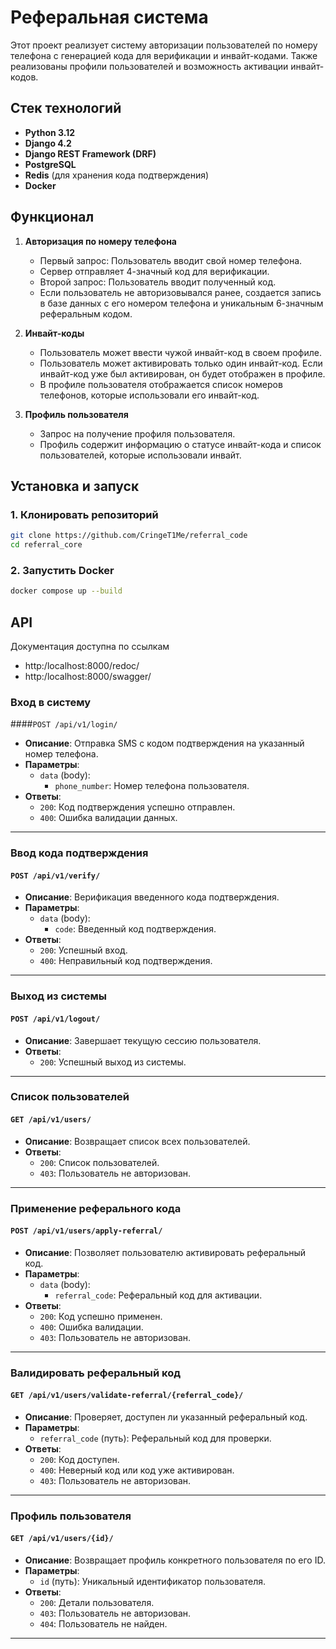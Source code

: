 # Реферальная система

Этот проект реализует систему авторизации пользователей по номеру телефона с генерацией кода для верификации и инвайт-кодами. Также реализованы профили пользователей и возможность активации инвайт-кодов.

## Стек технологий

- **Python 3.12**
- **Django 4.2**
- **Django REST Framework (DRF)**
- **PostgreSQL**
- **Redis** (для хранения кода подтверждения)
- **Docker**

## Функционал

1. **Авторизация по номеру телефона**
    - Первый запрос: Пользователь вводит свой номер телефона.
    - Сервер отправляет 4-значный код для верификации.
    - Второй запрос: Пользователь вводит полученный код.
    - Если пользователь не авторизовывался ранее, создается запись в базе данных с его номером телефона и уникальным 6-значным реферальным кодом.
    
2. **Инвайт-коды**
    - Пользователь может ввести чужой инвайт-код в своем профиле.
    - Пользователь может активировать только один инвайт-код. Если инвайт-код уже был активирован, он будет отображен в профиле.
    - В профиле пользователя отображается список номеров телефонов, которые использовали его инвайт-код.

3. **Профиль пользователя**
    - Запрос на получение профиля пользователя.
    - Профиль содержит информацию о статусе инвайт-кода и список пользователей, которые использовали инвайт.

## Установка и запуск

### 1. Клонировать репозиторий

```bash
git clone https://github.com/CringeT1Me/referral_code
cd referral_core
```
### 2. Запустить Docker
```bash
docker compose up --build
```

## API

Документация доступна по ссылкам

 - http:/localhost:8000/redoc/
 - http:/localhost:8000/swagger/


### Вход в систему

####`POST /api/v1/login/`

- **Описание**: Отправка SMS с кодом подтверждения на указанный номер телефона.
- **Параметры**:
  - `data` (body):
    - `phone_number`: Номер телефона пользователя.
- **Ответы**:
  - `200`: Код подтверждения успешно отправлен.
  - `400`: Ошибка валидации данных.
---
### Ввод кода подтверждения

#### `POST /api/v1/verify/`

- **Описание**: Верификация введенного кода подтверждения.
- **Параметры**:
  - `data` (body):
    - `code`: Введенный код подтверждения.
- **Ответы**:
  - `200`: Успешный вход.
  - `400`: Неправильный код подтверждения.
---

### Выход из системы

#### `POST /api/v1/logout/`

- **Описание**: Завершает текущую сессию пользователя.
- **Ответы**:
  - `200`: Успешный выход из системы.
---

### Список пользователей

#### `GET /api/v1/users/`

- **Описание**: Возвращает список всех пользователей.
- **Ответы**:
  - `200`: Список пользователей.
  - `403`: Пользователь не авторизован.
---

### Применение реферального кода

#### `POST /api/v1/users/apply-referral/`

- **Описание**: Позволяет пользователю активировать реферальный код.
- **Параметры**:
  - `data` (body):
    - `referral_code`: Реферальный код для активации.
- **Ответы**:
  - `200`: Код успешно применен.
  - `400`: Ошибка валидации.
  - `403`: Пользователь не авторизован.
---

### Валидировать реферальный код

#### `GET /api/v1/users/validate-referral/{referral_code}/`

- **Описание**: Проверяет, доступен ли указанный реферальный код.
- **Параметры**:
  - `referral_code` (путь): Реферальный код для проверки.
- **Ответы**:
  - `200`: Код доступен.
  - `400`: Неверный код или код уже активирован.
  - `403`: Пользователь не авторизован.
---

### Профиль пользователя

#### `GET /api/v1/users/{id}/`

- **Описание**: Возвращает профиль конкретного пользователя по его ID.
- **Параметры**:
  - `id` (путь): Уникальный идентификатор пользователя.
- **Ответы**:
  - `200`: Детали пользователя.
  - `403`: Пользователь не авторизован.
  - `404`: Пользователь не найден.
---

